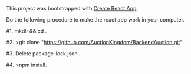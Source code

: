 This project was bootstrapped with [Create React App](https://github.com/facebook/create-react-app).

Do the following procedure to make the react app work in your computer.

#1. mkdir <your directory> && cd <your directory> .
  
#2. >git clone "https://github.com/AuctionKingdom/BackendAuction.git" .

#3. Delete package-lock.json .

#4. >npm install.
